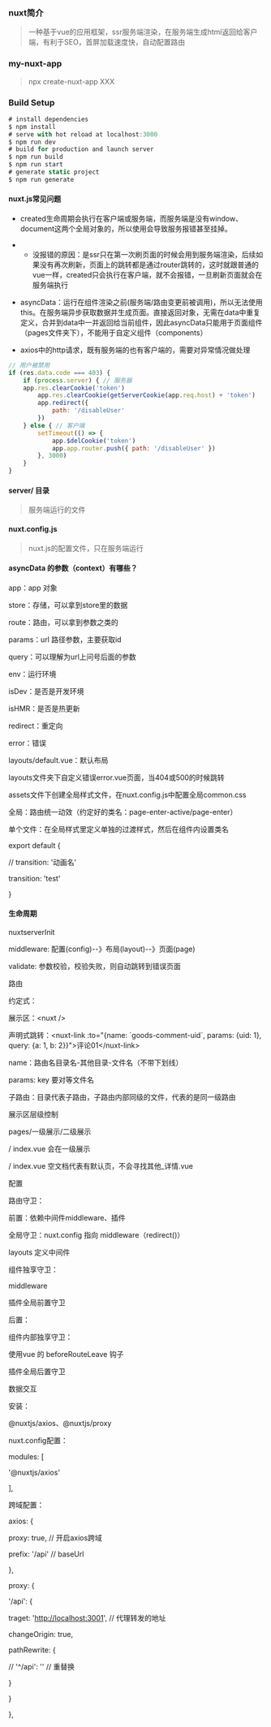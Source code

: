 ### nuxt简介

> 一种基于vue的应用框架，ssr服务端渲染，在服务端生成html返回给客户端，有利于SEO，首屏加载速度快，自动配置路由

### my-nuxt-app

> npx create-nuxt-app XXX

### Build Setup

```js
# install dependencies
$ npm install
# serve with hot reload at localhost:3000
$ npm run dev
# build for production and launch server
$ npm run build
$ npm run start
# generate static project
$ npm run generate
```

#### nuxt.js常见问题

* created生命周期会执行在客户端或服务端，而服务端是没有window、document这两个全局对象的，所以使用会导致服务报错甚至挂掉。

* * 没报错的原因：是ssr只在第一次刷页面的时候会用到服务端渲染，后续如果没有再次刷新，页面上的跳转都是通过router跳转的，这时就跟普通的vue一样，created只会执行在客户端，就不会报错，一旦刷新页面就会在服务端执行

* asyncData：运行在组件渲染之前\(服务端/路由变更前被调用\)，所以无法使用this。在服务端异步获取数据并生成页面。直接返回对象，无需在data中重复定义，合并到data中一并返回给当前组件，因此asyncData只能用于页面组件（pages文件夹下），不能用于自定义组件（components）
* axios中的http请求，既有服务端的也有客户端的，需要对异常情况做处理

```js
// 用户被禁用
if (res.data.code === 403) {
    if (process.server) { // 服务器
    app.res.clearCookie('token')
        app.res.clearCookie(getServerCookie(app.req.host) + 'token')
        app.redirect({
            path: '/disableUser'
        })
    } else { // 客户端
        setTimeout(() => {
            app.$delCookie('token')
            app.app.router.push({ path: '/disableUser' })
        }, 3000)
    }
}
```

#### server/ 目录

> 服务端运行的文件

#### nuxt.config.js

> nuxt.js的配置文件，只在服务端运行

#### asyncData 的参数（context）有哪些？

app：app 对象

store：存储，可以拿到store里的数据

route：路由，可以拿到参数之类的

params：url 路径参数，主要获取id

query：可以理解为url上问号后面的参数

env：运行环境

isDev：是否是开发环境

isHMR：是否是热更新

redirect：重定向

error：错误

layouts/default.vue：默认布局

layouts文件夹下自定义错误error.vue页面，当404或500的时候跳转

assets文件下创建全局样式文件，在nuxt.config.js中配置全局common.css

全局：路由统一动效（约定好的类名：page-enter-active/page-enter）

单个文件：在全局样式里定义单独的过渡样式，然后在组件内设置类名

export default {

// transition: '动画名'

transition: 'test'

}

#### 生命周期

nuxtserverInit

middleware: 配置\(config\)--》布局\(layout\)--》页面\(page\)

validate: 参数校验，校验失败，则自动跳转到错误页面

路由

约定式：

展示区：&lt;nuxt /&gt;

声明式跳转：&lt;nuxt-link :to="{name: \`goods-comment-uid\`, params: {uid: 1}, query: {a: 1, b: 2}}"&gt;评论01&lt;/nuxt-link&gt;

name：路由名目录名-其他目录-文件名（不带下划线）

params: key 要对等文件名

子路由：目录代表子路由，子路由内部同级的文件，代表的是同一级路由

展示区层级控制

pages/一级展示/二级展示

/ index.vue 会在一级展示

/ index.vue 空文档代表有默认页，不会寻找其他\_详情.vue

配置

路由守卫：

前置：依赖中间件middleware、插件

全局守卫：nuxt.config 指向 middleware（redirect\(\)）

layouts 定义中间件

组件独享守卫：

middleware

插件全局前置守卫

后置：

组件内部独享守卫：

使用vue 的 beforeRouteLeave 钩子

插件全局后置守卫

数据交互

安装：

@nuxtjs/axios、@nuxtjs/proxy

nuxt.config配置：

modules: \[

'@nuxtjs/axios'

\],

跨域配置：

axios: {

proxy: true, // 开启axios跨域

prefix: '/api' // baseUrl

},

proxy: {

'/api': {

traget: '[http://localhost:3001](http://localhost:3001)', // 代理转发的地址

changeOrigin: true,

pathRewrite: {

// '^/api': '' // 重替换

}

}

},

